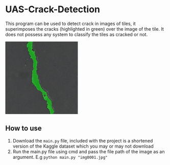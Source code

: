 # UAS-Crack-Detection
This program can be used to detect crack in images of tiles, it superimposes the cracks (highlighted in green) over the image of the tile. It does not possess any system to classify the tiles as cracked or not.


![Image of detected crack overlaid on tile](Overlay.png)


## How to use
1. Download the `main.py` file, included with the project is a shortened version of the Kaggle dataset which you may or may not download
2. Run the main.py file using cmd and pass the file path of the image as an argument. E.g `python main.py "img0001.jpg"`

